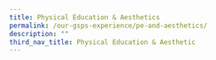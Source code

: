 ```yaml
---
title: Physical Education & Aesthetics
permalink: /our-gsps-experience/pe-and-aesthetics/
description: ""
third_nav_title: Physical Education & Aesthetic
---
```

